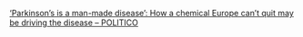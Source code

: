 
[‘Parkinson’s is a man-made disease’: How a chemical Europe can’t quit may be driving the disease – POLITICO](https://www.politico.eu/article/bas-bloem-parkinsons-pesticides-mptp-glyphosate-paraquat/)
